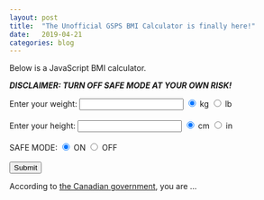 ```yaml
---
layout: post
title:  "The Unofficial GSPS BMI Calculator is finally here!"
date:   2019-04-21
categories: blog
---
```

Below is a JavaScript BMI calculator.

***DISCLAIMER: TURN OFF SAFE MODE AT YOUR OWN RISK!***

<script>
function get_radio(name)
{
    let radios = document.getElementsByName(name);
    for (let i = 0, length = radios.length; i < length; i++) {
        if (radios[i].checked) {
            return radios[i].value;
        }
    }
}
function code() {
    let p1 = 0;
    let choice = get_radio('wt');
    
    if (choice == 'kg') p1 = 1;
    else if (choice == 'lb') p1 = 0.45359237;
    let p2 = 0;
    choice = get_radio('ht');
    if (choice == 'cm') p2 = 0.01;
    else if (choice == 'in') p2 = 0.0254;
    
    let raw_weight = Number(document.getElementById('m').value);
    let raw_height = Number(document.getElementById('h').value);
    let weight = raw_weight * p1;
    let height = raw_height * p2;
    let bmi = weight / (height * height);
    document.getElementById("p1").innerHTML = "Your BMI is: " + String(bmi);
    let range = "";
    if(get_radio('safe')=='off')
    {
        if (raw_weight==69 && raw_height==69) range = "Obese class 69";
        else if (bmi < 5) range = "Might as well be dead";
        else if (bmi >= 5 && bmi < 10) range = "Pretzel stick";
        else if (bmi >= 10 && bmi < 18.5) range = "Underweight";
        else if (bmi >= 18.5 && bmi < 25) range = "Normal Weight";
        else if (bmi >= 25 && bmi < 30) range = "Overweight";
        else if (bmi >= 30 && bmi < 35) range = "Obese class I";
        else if (bmi >= 35 && bmi < 40) range = "Obese class II";
        else if (bmi >= 40 && bmi < 45) range = "Obese class III";
        else if (bmi >= 45 && bmi < 70) range = "Obese class [insert name here]";
        else if (bmi >= 70) range = "Thicc";
        else range = "Obese class 404";
    }
    else
    {
        if (bmi < 18.5) range = "Underweight";
        else if (bmi >= 18.5 && bmi < 25) range = "Normal Weight";
        else if (bmi >= 25 && bmi < 30) range = "Overweight";
        else if (bmi >= 30 && bmi < 35) range = "Obese class I";
        else if (bmi >= 35 && bmi < 40) range = "Obese class II";
        else if (bmi >= 40) range = "Obese class III";
        else range = "Error";
    }
    document.getElementById("p3").innerHTML = range;
};
</script>

Enter your weight: <input type="text" id="m"> 
<input type="radio" name="wt" value="kg" checked> kg
<input type="radio" name="wt" value="lb"> lb
<br><br>
Enter your height: <input type="text" id="h">
<input type="radio" name="ht" value="cm" checked> cm
<input type="radio" name="ht" value="in"> in
<br><br>
SAFE MODE:
<input type="radio" name="safe" value="on" checked> ON
<input type="radio" name="safe" value="off"> OFF
<br><br>
<input type="button" value="Submit" onclick="code()">
<br>
<p id="p1">
<p>According to <a href="https://www.canada.ca/en/health-canada/services/food-nutrition/healthy-eating/healthy-weights/canadian-guidelines-body-weight-classification-adults/body-mass-index-nomogram.html" target="_blank">the Canadian government</a>, you are ...</p>
<p id="p3" style="color:red; font-size:50px;">
